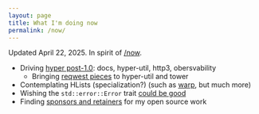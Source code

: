 ```yaml
---
layout: page
title: What I'm doing now
permalink: /now/
---
```

Updated April 22, 2025. In spirit of [/now](https://nownownow.com/about).

- Driving [hyper post-1.0](/blog/hyper-roadmap-2025): docs, hyper-util, http3, obersvability
  - Bringing [reqwest pieces](/blog/modular-reqwest) to hyper-util and tower
- Contemplating HLists (specialization?) (such as [warp](/blog/warp), but much more)
- Wishing the `std::error::Error` trait [could be good](https://github.com/seanmonstar/errors)
- Finding [sponsors and retainers](/sponsor) for my open source work

